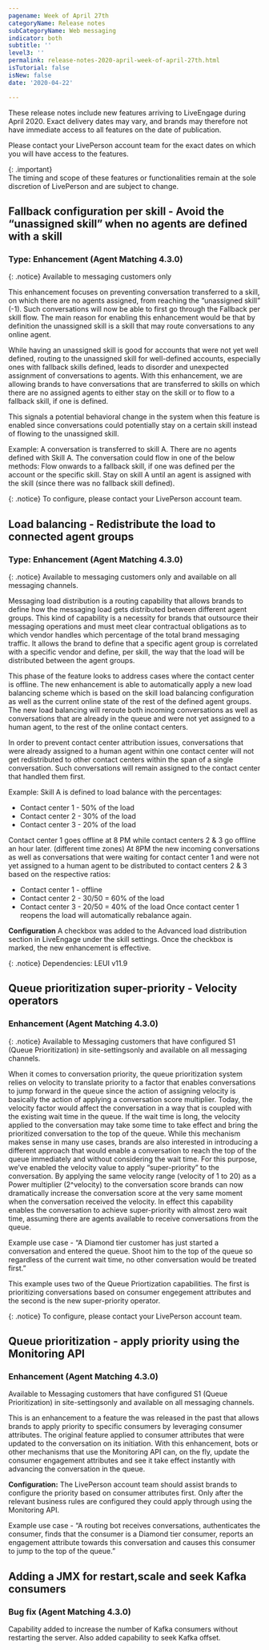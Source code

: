 ```yaml
---
pagename: Week of April 27th
categoryName: Release notes
subCategoryName: Web messaging
indicator: both
subtitle: ''
level3: ''
permalink: release-notes-2020-april-week-of-april-27th.html
isTutorial: false
isNew: false
date: '2020-04-22'

---
```


These release notes include new features arriving to LiveEngage during April 2020. Exact delivery dates may vary, and brands may therefore not have immediate access to all features on the date of publication.

Please contact your LivePerson account team for the exact dates on which you will have access to the features.

{: .important}  
The timing and scope of these features or functionalities remain at the sole discretion of LivePerson and are subject to change.

## Fallback configuration per skill - Avoid the “unassigned skill” when no agents are defined with a skill
### Type: Enhancement (Agent Matching 4.3.0)

{: .notice}
Available to messaging customers only

This enhancement focuses on preventing conversation transferred to a skill, on which there are no agents assigned, from reaching the “unassigned skill” (-1). Such conversations will now be able to first go through the Fallback per skill flow. The main reason for enabling this enhancement would be that by definition the unassigned skill is a skill that may route conversations to any online agent. 

While having an unassigned skill is good for accounts that were not yet well defined, routing to the unassigned skill for well-defined accounts, especially ones with fallback skills defined, leads to disorder and unexpected assignment of conversations to agents. With this enhancement, we are allowing brands to have conversations that are transferred to skills on which there are no assigned agents to either stay on the skill or to flow to a fallback skill, if one is defined. 

This signals a potential behavioral change in the system when this feature is enabled since conversations could potentially stay on a certain skill instead of flowing to the unassigned skill.

Example:
A conversation is transferred to skill A. 
There are no agents defined with Skill A.
The conversation could flow in one of the below methods:
Flow onwards to a fallback skill, if one was defined per the account or the specific skill.
Stay on skill A until an agent is assigned with the skill (since there was no fallback skill defined).

{: .notice}
To configure, please contact your LivePerson account team.

## Load balancing - Redistribute the load to connected agent groups
### Type: Enhancement (Agent Matching 4.3.0)

{: .notice}
Available to messaging customers only and available on all messaging channels.

Messaging load distribution is a routing capability that allows brands to define how the messaging load gets distributed between different agent groups. This kind of capability is a necessity for brands that outsource their messaging operations and must meet clear contractual obligations as to which vendor handles which percentage of the total brand messaging traffic. It allows the brand to define that a specific agent group is correlated with a specific vendor and define, per skill, the way that the load will be distributed between the agent groups.

This phase of the feature looks to address cases where the contact center is offline. The new enhancement is able to automatically apply a new load balancing scheme which is based on the skill load balancing configuration as well as the current online state of the rest of the defined agent groups. The new load balancing will reroute both incoming conversations as well as conversations that are already in the queue and were not yet assigned to a human agent, to the rest of the online contact centers.

In order to prevent contact center attribution issues, conversations that were already assigned to a human agent within one contact center will not get redistributed to other contact centers within the span of a single conversation. Such conversations will remain assigned to the contact center that handled them first.

Example:
Skill A is defined to load balance with the percentages:
* Contact center 1 - 50% of the load
* Contact center 2 - 30% of the load
* Contact center 3 - 20% of the load

Contact center 1 goes offline at 8 PM while contact centers 2 & 3 go offline an hour later. (different time zones)
At 8PM the new incoming conversations as well as conversations that were waiting for contact center 1 and were not yet assigned to a human agent to be distributed to contact centers 2 & 3 based on the respective ratios:
* Contact center 1 - offline
* Contact center 2 - 30/50 = 60% of the load
* Contact center 3 - 20/50 = 40% of the load
Once contact center 1 reopens the load will automatically rebalance again.

**Configuration**
A checkbox was added to the Advanced load distribution section in LiveEngage under the skill settings. Once the checkbox is marked, the new enhancement is effective.

{: .notice}
Dependencies: LEUI v11.9

## Queue prioritization super-priority - Velocity operators
### Enhancement (Agent Matching 4.3.0)

{: .notice}
Available to Messaging customers that have configured S1 (Queue Prioritization) in site-settingsonly and available on all messaging channels. 

When it comes to conversation priority, the queue prioritization system relies on velocity to translate priority to a factor that enables conversations to jump forward in the queue since the action of assigning velocity is basically the action of applying a conversation score multiplier. Today, the velocity factor would affect the conversation in a way that is coupled with the existing wait time in the queue. If the wait time is long, the velocity applied to the conversation may take some time to take effect and bring the prioritized conversation to the top of the queue. While this mechanism makes sense in many use cases, brands are also interested in introducing a different approach that would enable a conversation to reach the top of the queue immediately and without considering the wait time. For this purpose, we’ve enabled the velocity value to apply “super-priority” to the conversation. By applying the same velocity range (velocity of 1 to 20) as a Power multiplier (2^velocity) to the conversation score brands can now dramatically increase the conversation score at the very same moment when the conversation received the velocity. In effect this capability enables the conversation to achieve super-priority with almost zero wait time, assuming there are agents available to receive conversations from the queue.

Example use case - “A Diamond tier customer has just started a conversation and entered the queue. Shoot him to the top of the queue so regardless of the current wait time, no other conversation would be treated first.”

This example uses two of the Queue Priortization capabilities. The first is prioritizing conversations based on consumer engegement attributes and the second is the new super-priority operator.

{: .notice}
To configure, please contact your LivePerson account team.

## Queue prioritization - apply priority using the Monitoring API
### Enhancement (Agent Matching 4.3.0)
Available to Messaging customers that have configured S1 (Queue Prioritization) in site-settingsonly and available on all messaging channels. 

This is an enhancement to a feature the was released in the past that allows brands to apply priority to specific consumers by leveraging consumer attributes. The original feature applied to consumer attributes that were updated to the conversation on its initiation. With this enhancement, bots or other mechanisms that use the Monitoring API can, on the fly, update the consumer engagement attributes and see it take effect instantly with advancing the conversation in the queue.

**Configuration:**
The LivePerson account team should assist brands to configure the priority based on consumer attributes first. Only after the relevant business rules are configured they could apply through using the Monitoring API. 

Example use case - “A routing bot receives conversations, authenticates the consumer, finds that the consumer is a Diamond tier consumer, reports an engagement attribute towards this conversation and causes this consumer to jump to the top of the queue.”

## Adding a JMX for restart,scale and seek Kafka consumers 
### Bug fix (Agent Matching 4.3.0)
Capability added to increase the number of Kafka consumers without restarting the server. Also added capability to seek Kafka offset. 



